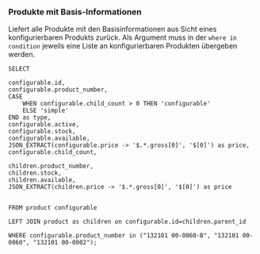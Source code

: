 ### Produkte mit Basis-Informationen

Liefert alle Produkte mit den Basisinformationen aus Sicht eines konfigurierbaren Produkts zurück. Als Argument muss in der `where in condition` jeweils eine Liste an konfigurierbaren Produkten übergeben werden. 

```
SELECT 

configurable.id,
configurable.product_number,
CASE
	WHEN configurable.child_count > 0 THEN 'configurable'
	ELSE 'simple'
END as type,
configurable.active,
configurable.stock,
configurable.available,
JSON_EXTRACT(configurable.price -> '$.*.gross[0]', '$[0]') as price,
configurable.child_count,

children.product_number,
children.stock,
children.available,
JSON_EXTRACT(children.price -> '$.*.gross[0]', '$[0]') as price


FROM product configurable

LEFT JOIN product as children on configurable.id=children.parent_id

WHERE configurable.product_number in ("132101 00-0060-B", "132101 00-0060", "132101 00-0002");
```
